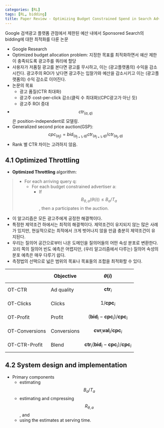 ```yaml
---
categories: [RL]
tags: [RL, bidding]
title: Paper Review - Optimizing Budget Constrained Spend in Search Advertising
---
```

Google 검색광고 플랫폼 관점에서 제한된 예산 내에서 Sponsored Search의 bidding에 대한 최적화를 다룬 논문

- Google Research
- Optimized budget allocation problem: 지정한 목표를 최적화하면서 예산 제한이 충족되도록 광고주를 쿼리에 할당
- 사용자가 저품질 광고를 본다면 광고를 무시하고, 이는 (광고플랫폼의) 수익을 감소시킨다.
광고주의 ROI가 낮다면 광고주는 입찰가와 예산을 감소시키고 이는 (광고플랫폼의) 수익 감소로 이어진다.
- 논문의 목표
    - 광고 품질(CTR 최대화)
    - 광고주 cost-per-click 감소(클릭 수 최대화)(CPC광고가 아닌 듯)
    - 광고주 ROI 증대
- $$ctr_{(a,q)}$$은 position-independent로 모델링.
- Generalized second price auction(GSP): $$ cpc_(a_j) = bid_{(a_{j+1},q)} ctr_{(a_{j+1},q)}/ctr_{(a_j,q)}$$
- Rank 별 CTR 차이는 고려하지 않음.

## 4.1 Optimized Throttling

* **Optimized Throttling** algorithm:  
>* For each arriving query q:  
>    * For each budget constrained advertiser a:  
>        * If $$B_{\theta,a}(\theta(i))\le B_a / T_a$$, then a participates in the auction.
* 이 알고리즘은 모든 광고주에게 공정한 해결책이다.
* 특정한 제약조건 하에서는 최적의 해결책이다. 제약조건이 유지되지 않는 많은 사례가 있지만, 현실적으로는 최적에서 크게 벗어나지 않을 만큼 충분히 제약조건이 유지된다. 
* 우리는 질의어 공간으로부터 나온 도메인을 질의어들의 어떤 속성 분포로 변환한다. 꼬리 쪽의 질의어 빈도 예측은 어렵지만, (우리 알고리즘에서 다루는) 질의어 속성의 분포 예측은 매우 다루기 쉽다.
* 측정법의 선택으로 넓은 범위의 목표나 목표들의 조합을 최적화할 수 있다.

||Objective|$$\theta(i)$$|
|---|---|---|
|OT-CTR|Ad quality|$$\textbf{ctr}_i$$|
|OT-Clicks|Clicks|$$1/\textbf{cpc}_i$$|
|OT-Profit|Profit|$$(\textbf{bid}_i - \textbf{cpc}_i)/\textbf{cpc}_i$$|
|OT-Conversions|Conversions|$$\textbf{cvr}_i \textbf{val}_i / \textbf{cpc}_i$$|
|OT-CTR-Profit|Blend|$$\textbf{ctr}_i (\textbf{bid}_i - \textbf{cpc}_i ) / \textbf{cpc}_i$$|

## 4.2 System design and implementation
* Primary components
  * estimating $$B_a / T_a$$
  * estimating and cmpressing $$R_{\theta,a}$$, and
  * using the estimates at serving time.
